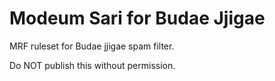 # Modeum Sari for Budae Jjigae
MRF ruleset for Budae jjigae spam filter.

Do NOT publish this without permission.
